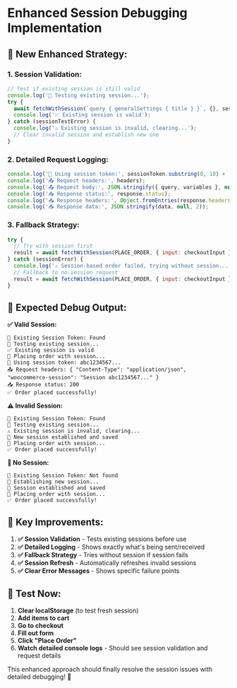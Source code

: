 # Enhanced Session Debugging Implementation

## 🔧 **New Enhanced Strategy:**

### **1. Session Validation:**
```javascript
// Test if existing session is still valid
console.log('🧪 Testing existing session...');
try {
  await fetchWithSession(`query { generalSettings { title } }`, {}, sessionToken);
  console.log('✅ Existing session is valid');
} catch (sessionTestError) {
  console.log('⚠️ Existing session is invalid, clearing...');
  // Clear invalid session and establish new one
}
```

### **2. Detailed Request Logging:**
```javascript
console.log('🔑 Using session token:', sessionToken.substring(0, 10) + '...');
console.log('📤 Request headers:', headers);
console.log('📤 Request body:', JSON.stringify({ query, variables }, null, 2));
console.log('📥 Response status:', response.status);
console.log('📥 Response headers:', Object.fromEntries(response.headers.entries()));
console.log('📥 Response data:', JSON.stringify(data, null, 2));
```

### **3. Fallback Strategy:**
```javascript
try {
  // Try with session first
  result = await fetchWithSession(PLACE_ORDER, { input: checkoutInput }, sessionToken);
} catch (sessionError) {
  console.log('⚠️ Session-based order failed, trying without session...');
  // Fallback to no-session request
  result = await fetchWithSession(PLACE_ORDER, { input: checkoutInput }, undefined);
}
```

## 🚀 **Expected Debug Output:**

**✅ Valid Session:**
```
🔑 Existing Session Token: Found
🧪 Testing existing session...
✅ Existing session is valid
🛒 Placing order with session...
🔑 Using session token: abc1234567...
📤 Request headers: { "Content-Type": "application/json", "woocommerce-session": "Session abc1234567..." }
📥 Response status: 200
✅ Order placed successfully!
```

**⚠️ Invalid Session:**
```
🔑 Existing Session Token: Found
🧪 Testing existing session...
⚠️ Existing session is invalid, clearing...
💾 New session established and saved
🛒 Placing order with session...
✅ Order placed successfully!
```

**🔄 No Session:**
```
🔑 Existing Session Token: Not found
🔄 Establishing new session...
💾 Session established and saved
🛒 Placing order with session...
✅ Order placed successfully!
```

## 🎯 **Key Improvements:**

1. **✅ Session Validation** - Tests existing sessions before use
2. **✅ Detailed Logging** - Shows exactly what's being sent/received
3. **✅ Fallback Strategy** - Tries without session if session fails
4. **✅ Session Refresh** - Automatically refreshes invalid sessions
5. **✅ Clear Error Messages** - Shows specific failure points

## 🧪 **Test Now:**

1. **Clear localStorage** (to test fresh session)
2. **Add items to cart**
3. **Go to checkout**
4. **Fill out form**
5. **Click "Place Order"**
6. **Watch detailed console logs** - Should see session validation and request details

This enhanced approach should finally resolve the session issues with detailed debugging! 🚀
